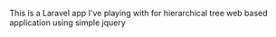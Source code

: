 This is a Laravel app I've playing with for hierarchical tree web based application using simple jquery
